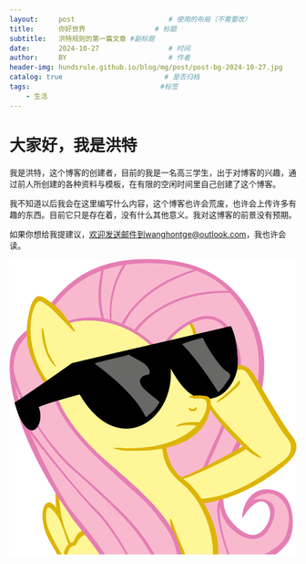 ```yaml
---
layout:     post                       # 使用的布局（不需要改）
title:      你好世界                 # 标题 
subtitle:   洪特规则的第一篇文章 #副标题
date:       2024-10-27                 # 时间
author:     BY                         # 作者
header-img: hundsrule.github.io/blog/mg/post/post-bg-2024-10-27.jpg     #这篇文章标题背景图片
catalog: true                         # 是否归档
tags:                                #标签
    - 生活
---
```


# 大家好，我是洪特

我是洪特，这个博客的创建者，目前的我是一名高三学生，出于对博客的兴趣，通过前人所创建的各种资料与模板，在有限的空闲时间里自己创建了这个博客。

我不知道以后我会在这里编写什么内容，这个博客也许会荒废，也许会上传许多有趣的东西。目前它只是存在着，没有什么其他意义。我对这博客的前景没有预期。

如果你想给我提建议，欢迎发送邮件到wanghontge@outlook.com，我也许会读。



![post-01-2024-10-27.png](img/post/post-01-2024-10-27.png)
